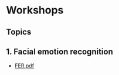 # Workshops

## Topics

## 1. Facial emotion recognition
* [FER.pdf](https://github.com/filoger/Workshops/blob/6c8c852e155ab3dcda1fc65858fb6393f572f3b9/Facial%20expression%20recognition/FER.pdf)

